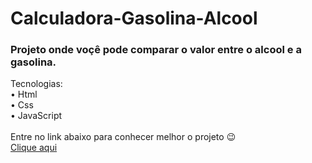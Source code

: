 # Calculadora-Gasolina-Alcool
<h3>Projeto onde voçê pode comparar o valor entre o alcool e a gasolina.</h3>
Tecnologias:<br>
• Html<br>
• Css<br>
• JavaScript<br>
<br>
Entre no link abaixo para conhecer melhor o projeto 😉 <br>
<a href="https://andersonrs080.github.io/Calculadora-Gasolina-Alcool/" target="_blank">Clique aqui</a>
